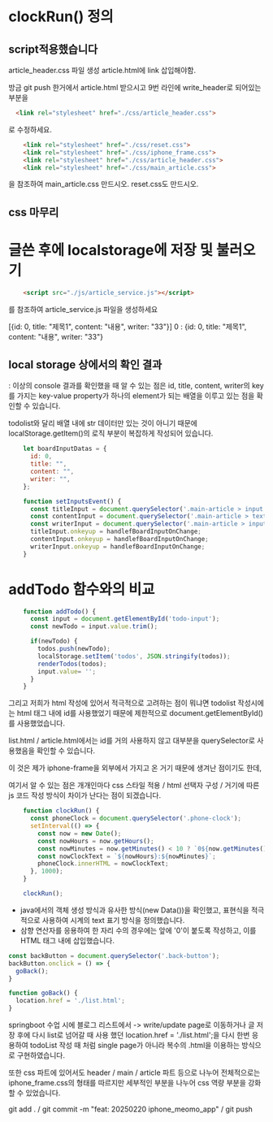 # clockRun() 정의
## script적용했습니다

article_header.css 파일 생성
article.html에 link 삽입해야함.

방금 git push 한거에서 article.html 받으시고
9번 라인에 write_header로 되어있는 부분을
```html
  <link rel="stylesheet" href="./css/article_header.css">
```
로 수정하세요.
```html
    <link rel="stylesheet" href="./css/reset.css">
    <link rel="stylesheet" href="./css/iphone_frame.css">
    <link rel="stylesheet" href="./css/article_header.css">
    <link rel="stylesheet" href="./css/main_article.css">
```
을 참조하여
main_article.css 만드시오.
reset.css도 만드시오.

## css 마무리

# 글쓴 후에 localstorage에 저장 및 불러오기

``` html
    <script src="./js/article_service.js"></script>
```
를 참조하여 article_service.js 파일을 생성하세요



[{id: 0, title: "제목1", content: "내용", writer: "33"}]
0
: 
{id: 0, title: "제목1", content: "내용", writer: "33"}

## local storage 상에서의 확인 결과

: 이상의 console 결과를 확인했을 때 알 수 있는 점은 
id, title, content, writer의 key를 가지는 key-value property가 하나의 element가 되는 배열을 이루고 있는 점을 확인할 수 있습니다.

todolist와 달리 배열 내에 str 데이터만 있는 것이 아니기 때문에
localStorage.getItem()의 로직 부분이 복잡하게 작성되어 있습니다.

``` js
    let boardInputDatas = {
      id: 0, 
      title: "",
      content: "",
      writer: "",
    };

    function setInputsEvent() {
      const titleInput = document.querySelector('.main-article > input:nth-of-type(1)');
      const contentInput = document.querySelector('.main-article > textarea');
      const writerInput = document.querySelector('.main-article > input:nth-of-type(2)');
      titleInput.onkeyup = handlefBoardInputOnChange;
      contentInput.onkeyup = handlefBoardInputOnChange;
      writerInput.onkeyup = handlefBoardInputOnChange;
    }
```

# addTodo 함수와의 비교
``` js
    function addTodo() {
      const input = document.getElementById('todo-input');
      const newTodo = input.value.trim();

      if(newTodo) {  
        todos.push(newTodo);
        localStorage.setItem('todos', JSON.stringify(todos));
        renderTodos(todos);
        input.value= '';
      }
    }
```
그리고 저희가 html 작성에 있어서 적극적으로 고려하는 점이 뭐냐면 
todolist 작성시에는 html 태그 내에 id를 사용했었기 때문에 제한적으로 document.getElementById()를 사용했었습니다.

list.html / article.html에서는 id를 거의 사용하지 않고 대부분을
querySelector로 사용했음을 확인할 수 있습니다.

이 것은 제가 iphone-frame을 외부에서 가지고 온 거기 때문에 생겨난 점이기도 한데,

여기서 알 수 있는 점은 
개개인마다 css 스타일 적용 / html 선택자 구성 / 거기에 따른 js 코드 작성 방식이 차이가 난다는 점이 되겠습니다.


``` js
    function clockRun() {
      const phoneClock = document.querySelector('.phone-clock');
      setInterval(() => {
        const now = new Date();
        const nowHours = now.getHours();
        const nowMinutes = now.getMinutes() < 10 ? `0${now.getMinutes()}` : now.getMinutes();
        const nowClockText = `${nowHours}:${nowMinutes}`;
        phoneClock.innerHTML = nowClockText;
      }, 1000);
    }

    clockRun();
```

- java에서의 객체 생성 방식과 유사한 방식(new Data())을 확인했고,
표현식을 적극적으로 사용하여 시계의 text 표기 방식을 정의했습니다.
- 삼향 연산자를 응용하여 한 자리 수의 경우에는 앞에 '0'이 붙도록 작성하고, 이를 HTML 태그 내에 삽입했습니다.


``` js
const backButton = document.querySelector('.back-button');
backButton.onclick = () => {
  goBack();
}

function goBack() {
  location.href = './list.html';
}
```

springboot 수업 시에 블로그 리스트에서 -> write/update page로 이동하거나 글 저장 후에 다시 list로 넘어갈 때 사용 했던
location.href = './list.html';을 다시 한번 응용하여 todoList 작성 때 처럼 single page가 아니라 복수의 .html을 이용하는 방식으로 구현하였습니다.

또한 css 파트에 있어서도 
header / main / article 파트 등으로 나누어 전체적으로는 iphone_frame.css의 형태를 따르지만 세부적인 부분을 나누어 css 역량 부분을 강화할 수 있었습니다.

git add . / 
git commit -m "feat: 20250220 iphone_meomo_app" /
git push